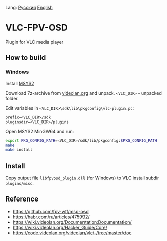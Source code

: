Lang: [Русский](README.md) [English](README_en.md)

# VLC-FPV-OSD
Plugin for VLC media player

## How to build
### Windows

Install [MSYS2](https://www.msys2.org)

Download 7z-archive from [videolan.org](https://download.videolan.org/pub/videolan/vlc/) and unpack. `<VLC_DIR>` - unpacked folder.

Edit variables in `<VLC_DIR>\sdk\lib\pkgconfig\vlc-plugin.pc`:

```
prefix=<VLC_DIR>/sdk
pluginsdir=<VLC_DIR>/plugins
```

Open MSYS2 MinGW64 and run:

```bash
export PKG_CONFIG_PATH=<VLC_DIR>/sdk/lib/pkgconfig:$PKG_CONFIG_PATH
make
make install
```

## Install
Copy output file `libfpvosd_plugin.dll` (for Windows) to VLC install subdir `plugins/misc`.

## Reference
* https://github.com/fpv-wtf/msp-osd
* https://habr.com/ru/articles/475992/
* https://wiki.videolan.org/Documentation:Documentation/
* https://wiki.videolan.org/Hacker_Guide/Core/
* https://code.videolan.org/videolan/vlc/-/tree/master/doc
